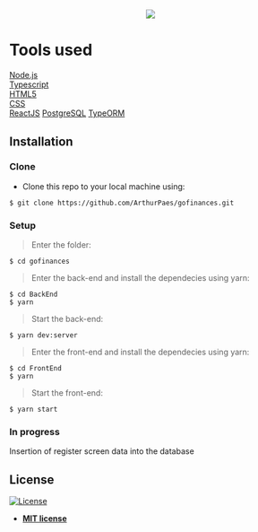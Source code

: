 

<h1 align="center">
<img src="https://user-images.githubusercontent.com/47614825/86849983-dd597700-c086-11ea-95af-5b423732e2b7.gif"/>   
</h1>



# Tools used 
<a href="https://nodejs.org/en/">Node.js</a>  <br/>
<a href="https://www.typescriptlang.org/">Typescript</a> <br/>
<a href="">HTML5</a> <br/>
<a href="">CSS</a> <br/>
<a href="https://pt-br.reactjs.org/">ReactJS</a> 
<a href="https://www.postgresql.org/">PostgreSQL</a> 
<a href="https://typeorm.io/#/">TypeORM</a>

## Installation

### Clone

- Clone this repo to your local machine using:
```shell
$ git clone https://github.com/ArthurPaes/gofinances.git
```
### Setup
> Enter the folder:
```shell
$ cd gofinances
```
>Enter the back-end and install the dependecies using yarn:
```shell
$ cd BackEnd
$ yarn
```
>Start the back-end:
```shell
$ yarn dev:server
```

>Enter the front-end and install the dependecies using yarn:
```shell
$ cd FrontEnd
$ yarn
```
>Start the front-end:
```shell
$ yarn start
```

### In progress
Insertion of register screen data into the database








## License

[![License](http://img.shields.io/:license-mit-blue.svg?style=flat-square)](http://badges.mit-license.org)

- **[MIT license](http://opensource.org/licenses/mit-license.php)**
